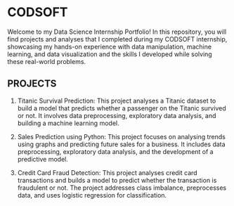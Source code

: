 # CODSOFT
Welcome to my Data Science Internship Portfolio! In this repository, you will find projects and analyses that I completed during my CODSOFT internship, showcasing my hands-on experience with data manipulation, machine learning, and data visualization and the skills I developed while solving these real-world problems.
## PROJECTS
1. Titanic Survival Prediction:
This project analyses a Titanic dataset to build a model that predicts whether a passenger on the Titanic survived or not. It involves data preprocessing, exploratory data analysis, and building a machine learning model.

2. Sales Prediction using Python:
This project focuses on analysing trends using graphs and predicting future sales for a business. It includes data preprocessing, exploratory data analysis, and the development of a predictive model.

3. Credit Card Fraud Detection:
This project analyses credit card transactions and builds a model to predict whether the transaction is fraudulent or not. The project addresses class imbalance, preprocesses data, and uses logistic regression for classification.
